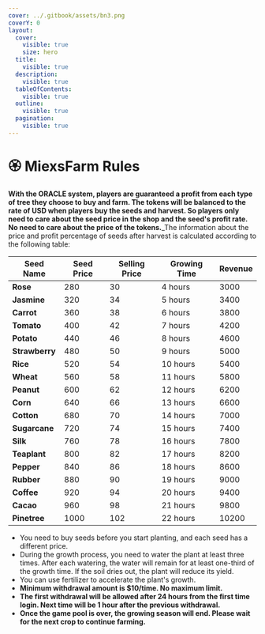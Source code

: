 ```yaml
---
cover: ../.gitbook/assets/bn3.png
coverY: 0
layout:
  cover:
    visible: true
    size: hero
  title:
    visible: true
  description:
    visible: true
  tableOfContents:
    visible: true
  outline:
    visible: true
  pagination:
    visible: true
---
```


# 🏵️ MiexsFarm Rules

**With the ORACLE system, players are guaranteed a profit from each type of tree they choose to buy and farm. The tokens will be balanced to the rate of USD when players buy the seeds and harvest. So players only need to care about the seed price in the shop and the seed's profit rate. No need to care about the price of the tokens.**\_The information about the price and profit percentage of seeds after harvest is calculated according to the following table:

| Seed Name      | Seed Price | Selling Price | Growing Time | Revenue |
| -------------- | ---------- | ------------- | ------------ | ------- |
| **Rose**       | 280        | 30            | 4 hours      | 3000    |
| **Jasmine**    | 320        | 34            | 5 hours      | 3400    |
| **Carrot**     | 360        | 38            | 6 hours      | 3800    |
| **Tomato**     | 400        | 42            | 7 hours      | 4200    |
| **Potato**     | 440        | 46            | 8 hours      | 4600    |
| **Strawberry** | 480        | 50            | 9 hours      | 5000    |
| **Rice**       | 520        | 54            | 10 hours     | 5400    |
| **Wheat**      | 560        | 58            | 11 hours     | 5800    |
| **Peanut**     | 600        | 62            | 12 hours     | 6200    |
| **Corn**       | 640        | 66            | 13 hours     | 6600    |
| **Cotton**     | 680        | 70            | 14 hours     | 7000    |
| **Sugarcane**  | 720        | 74            | 15 hours     | 7400    |
| **Silk**       | 760        | 78            | 16 hours     | 7800    |
| **Teaplant**   | 800        | 82            | 17 hours     | 8200    |
| **Pepper**     | 840        | 86            | 18 hours     | 8600    |
| **Rubber**     | 880        | 90            | 19 hours     | 9000    |
| **Coffee**     | 920        | 94            | 20 hours     | 9400    |
| **Cacao**      | 960        | 98            | 21 hours     | 9800    |
| **Pinetree**   | 1000       | 102           | 22 hours     | 10200   |

* You need to buy seeds before you start planting, and each seed has a different price.
* During the growth process, you need to water the plant at least three times. After each watering, the water will remain for at least one-third of the growth time. If the soil dries out, the plant will reduce its yield.
* You can use fertilizer to accelerate the plant's growth.
* **Minimum withdrawal amount is $10/time. No maximum limit.**
* **The first withdrawal will be allowed after 24 hours from the first time login. Next time will be 1 hour after the previous withdrawal.**
* **Once the game pool is over, the growing season will end. Please wait for the next crop to continue farming.**
